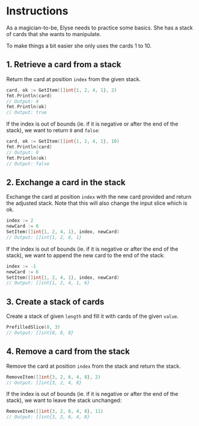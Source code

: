 # Instructions

As a magician-to-be, Elyse needs to practice some basics. She has a stack of cards that she wants to manipulate.

To make things a bit easier she only uses the cards 1 to 10.

## 1. Retrieve a card from a stack

Return the card at position `index` from the given stack.

```go
card, ok := GetItem([]int{1, 2, 4, 1}, 2)
fmt.Println(card)
// Output: 4
fmt.Println(ok)
// Output: true
```

If the index is out of bounds (ie. if it is negative or after the end of the stack), we want to return `0` and `false`:

```go
card, ok := GetItem([]int{1, 2, 4, 1}, 10)
fmt.Println(card)
// Output: 0
fmt.Println(ok)
// Output: false
```

## 2. Exchange a card in the stack

Exchange the card at position `index` with the new card provided and return the adjusted stack.
Note that this will also change the input slice which is ok.

```go
index := 2
newCard := 6
SetItem([]int{1, 2, 4, 1}, index, newCard)
// Output: []int{1, 2, 6, 1}
```

If the index is out of bounds (ie. if it is negative or after the end of the stack), we want to append the new card to the end of the stack:

```go
index := -1
newCard := 6
SetItem([]int{1, 2, 4, 1}, index, newCard)
// Output: []int{1, 2, 4, 1, 6}
```

## 3. Create a stack of cards

Create a stack of given `length` and fill it with cards of the given `value`.

```go
PrefilledSlice(8, 3)
// Output: []int{8, 8, 8}
```

## 4. Remove a card from the stack

Remove the card at position `index` from the stack and return the stack.

```go
RemoveItem([]int{3, 2, 6, 4, 8}, 2)
// Output: []int{3, 2, 4, 8}
```

If the index is out of bounds (ie. if it is negative or after the end of the stack), we want to leave the stack unchanged:

```go
RemoveItem([]int{3, 2, 6, 4, 8}, 11)
// Output: []int{3, 2, 6, 4, 8}
```
